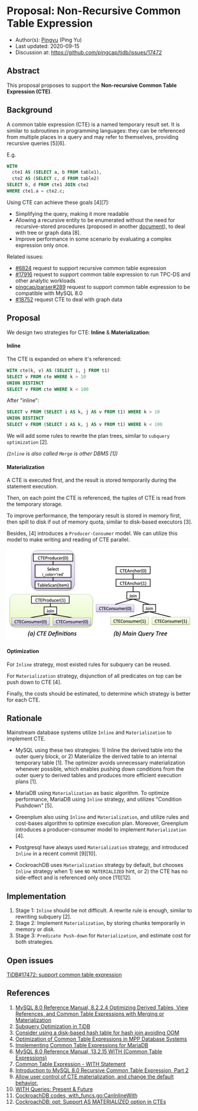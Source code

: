
# Proposal: Non-Recursive Common Table Expression

- Author(s):     [Pingyu](https://github.com/pingyu) (Ping Yu)
- Last updated:  2020-09-15
- Discussion at: https://github.com/pingcap/tidb/issues/17472

## Abstract

This proposal proposes to support the __Non-recursive Common Table Expression (CTE)__.

## Background

A common table expression (CTE) is a named temporary result set. It is similar to subroutines in programming languages: they can be referenced from multiple places in a query and may refer to themselves, providing recursive queries [5][6].

E.g.
```sql
WITH
  cte1 AS (SELECT a, b FROM table1),
  cte2 AS (SELECT c, d FROM table2)
SELECT b, d FROM cte1 JOIN cte2
WHERE cte1.a = cte2.c;
```

Using CTE can achieve these goals [4][7]:
* Simplifying the query, making it more readable
* Allowing a recursive entity to be enumerated without the need for recursive-stored procedures (proposed in another [document](https://github.com/pingyu/tidb/blob/executor_recursive_cte/docs/design/2020-08-08-recursive-common-table-expression.md)), to deal with tree or graph data [8].
* Improve performance in some scenario by evaluating a complex expression only once.

Related issues:
* [#6824](https://github.com/pingcap/tidb/issues/6824) request to support recursive common table expression
* [#17916](https://github.com/pingcap/tidb/issues/17916) request to support common table expression to run TPC-DS and other analytic workloads
* [pingcap/parser#289](https://github.com/pingcap/parser/issues/289) request to support common table expression to be compatible with MySQL 8.0
* [#18752](https://github.com/pingcap/tidb/issues/18752) request CTE to deal with graph data

## Proposal

We design two strategies for CTE: __Inline__ & __Materialization__:

#### Inline
The CTE is expanded on where it's referenced:
```sql
WITH cte(k, v) AS (SELECT i, j FROM t1)
SELECT v FROM cte WHERE k > 10
UNION DISTINCT
SELECT v FROM cte WHERE k < 100
```
After "inline":
```sql
SELECT v FROM (SELECT i AS k, j AS v FROM t1) WHERE k > 10
UNION DISTINCT
SELECT v FROM (SELECT i AS k, j AS v FROM t1) WHERE k < 100
```

We will add some rules to rewrite the plan trees, similar to `subquery optimization` [2].

_(`Inline` is also called `Merge` is other DBMS [1])_

#### Materialization
A CTE is executed first, and the result is stored temporarily during the statement execution.

Then, on each point the CTE is referenced, the tuples of CTE is read from the temporary storage.

To improve performance, the temporary result is stored in memory first, then spill to disk if out of memory quota, similar to disk-based executors [3].

Besides, [4] introduces a `Producer-Consumer` model. We can utilize this model to make writing and reading of CTE parallel.

![cte01](imgs/cte01.png)

#### Optimization
For `Inline` strategy, most existed rules for subquery can be reused.

For `Materialization` strategy, disjunction of all predicates on top can be push down to CTE [4].

Finally, the costs should be estimated, to determine which strategy is better for each CTE.

## Rationale

Mainstream database systems utilize `Inline` and `Materialization` to implement CTE.

* MySQL using these two strategies: 1) Inline the derived table into the outer query block, or 2) Materialize the derived table to an internal temporary table [1]. The optimizer avoids unnecessary materialization whenever possible, which enables pushing down conditions from the outer query to derived tables and produces more efficient execution plans [1].

* MariaDB using `Materialization` as basic algorithm. To optimize performance, MariaDB using `Inline` strategy, and utilizes "Condition Pushdown" [5].

* Greenplum also using `Inline` and `Materialization`, and utilize rules and cost-bases algorithm to optimize execution plan. Moreover, Greenplum introduces a producer-consumer model to implement `Materialization` [4].

* Postgresql have always used `Materialization` strategy, and introduced `Inline` in a recent commit [9][10].

* CockroachDB uses `Materialization` strategy by default, but chooses `Inline` strategy when 1) see `NO MATERIALIZED` hint, or 2) the CTE has no side-effect and is referenced only once [11][12].



## Implementation

1. Stage 1: `Inline` should be not difficult. A rewrite rule is enough, similar to rewriting subquery [2].
2. Stage 2: Implement `Materialization`, by storing chunks temporarily in memory or disk.
3. Stage 3: `Predicate Push-down` for `Materialization`, and estimate cost for both strategies.


## Open issues
[TiDB#17472: support common table expression](https://github.com/pingcap/tidb/issues/17472)

## References
1. [MySQL 8.0 Reference Manual, 8.2.2.4 Optimizing Derived Tables, View References, and Common Table Expressions with Merging or Materialization](https://dev.mysql.com/doc/refman/8.0/en/derived-table-optimization.html)
2. [Subquery Optimization in TiDB](https://pingcap.com/blog/2016-12-07-Subquery-Optimization-in-TiDB/)
3. [Consider using a disk-based hash table for hash join avoiding OOM](https://github.com/pingcap/tidb/issues/11607)
4. [Optimization of Common Table Expressions in MPP Database Systems](http://www.vldb.org/pvldb/vol8/p1704-elhelw.pdf)
5. [Implementing Common Table Expressions for MariaDB](https://seim-conf.org/media/materials/2017/proceedings/SEIM-2017_Full_Papers.pdf#page=13)
6. [MySQL 8.0 Reference Manual, 13.2.15 WITH (Common Table Expressions)](https://dev.mysql.com/doc/refman/8.0/en/with.html)
7. [Common Table Expression - WITH Statement](https://www.researchgate.net/publication/242270488_Common_Table_Expression_-_WITH_Statement)
8. [Introduction to MySQL 8.0 Recursive Common Table Expression, Part 2](https://www.percona.com/blog/2020/02/13/introduction-to-mysql-8-0-recursive-common-table-expression-part-2/)
9. [Allow user control of CTE materialization, and change the default behavior.
](https://git.postgresql.org/gitweb/?p=postgresql.git;a=commitdiff;h=608b167f9f9c4553c35bb1ec0eab9ddae643989b)
10. [WITH Queries: Present & Future](https://info.crunchydata.com/blog/with-queries-present-future-common-table-expressions)
11. [CockroachDB codes, with_funcs.go:CanInlineWith](https://github.com/cockroachdb/cockroach/blob/master/pkg/sql/opt/norm/with_funcs.go#L18)
12. [CockroachDB: opt: Support AS MATERIALIZED option in CTEs](https://github.com/cockroachdb/cockroach/issues/45863)
